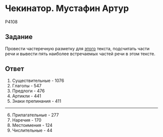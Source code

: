 # Чекинатор. Мустафин Артур  
P4108
## Задание
Провести частеречную разметку для [этого](https://gist.githubusercontent.com/nzhukov/b66c831ea88b4e5c4a044c952fb3e1ae/raw/7935e52297e2e85933e41d1fd16ed529f1e689f5/A%2520Brief%2520History%2520of%2520the%2520Web.txt) текста, подсчитать части речи и вывести пять наиболее встречаемых частей речи в этом тексте.
## Ответ
1. Существительные - 1076
2. Глаголы - 547
3. Предлоги - 476
4. Артикли - 441  
5. Знаки препинания - 411
----
6. Прилагательные - 277
7. Наречия - 170
8. Местоимения - 124
9. Числительные - 44